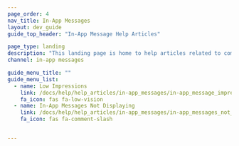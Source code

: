 ```yaml
---
page_order: 4
nav_title: In-App Messages
layout: dev_guide
guide_top_header: "In-App Message Help Articles"

page_type: landing
description: "This landing page is home to help articles related to common issues with in-app messages."
channel: in-app messages

guide_menu_title: ""
guide_menu_list:
  - name: Low Impressions
    link: /docs/help/help_articles/in-app_messages/in-app_message_impressions_appear_lower_than_expected/
    fa_icon: fas fa-low-vision
  - name: In-App Messages Not Displaying
    link: /docs/help/help_articles/in-app_messages/in-app_messages_not_displaying/
    fa_icon: fas fa-comment-slash


---
```

